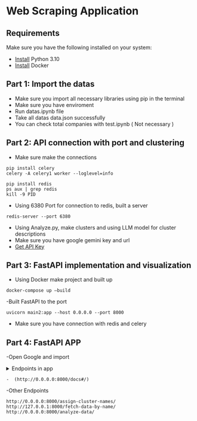 # Web Scraping Application
## Requirements
Make sure you have the following installed on your system:

-   [Install](https://www.python.org/downloads/) Python 3.10 
-   [Install](https://www.docker.com/products/docker-desktop/) Docker

## Part 1: Import the datas 
- Make sure you import all necessary libraries using pip in the terminal 
- Make sure you have enviroment
- Run datas.ipynb file
- Take all datas data.json successfully
- You can check total companies with test.ipynb ( Not necessary )

## Part 2: API connection with port and clustering
- Make sure make the connections 
```
pip install celery
celery -A celery1 worker --loglevel=info
```
```
pip install redis
ps aux | grep redis
kill -9 PID
```
- Using 6380 Port for connection to redis, built a server
```
redis-server --port 6380
```
- Using Analyze.py, make clusters and using LLM model for cluster descriptions
- Make sure you have google gemini key and url
- [Get API Key](https://aistudio.google.com/app/apikey?hl=tr)
  
## Part 3: FastAPI implementation and visualization
- Using Docker make project and built up
```
docker-compose up —build
```
-Built FastAPI to the port
```
uvicorn main2:app --host 0.0.0.0 --port 8000
```
- Make sure you have connection with redis and celery
## Part 4: FastAPI APP
-Open Google and import
<details>
<summary> Endpoints in app <summary> 

```
-  (http://0.0.0.0:8000/docs#/)
```
-Other Endpoints
```
http://0.0.0.0:8000/assign-cluster-names/
http://127.0.0.1:8000/fetch-data-by-name/
http://0.0.0.0:8000/analyze-data/
```
